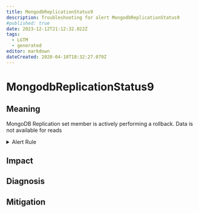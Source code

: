 ```yaml
---
title: MongodbReplicationStatus9
description: Troubleshooting for alert MongodbReplicationStatus9
#published: true
date: 2023-12-12T21:12:32.022Z
tags: 
  - LGTM
  - generated
editor: markdown
dateCreated: 2020-04-10T18:32:27.079Z
---
```


# MongodbReplicationStatus9

## Meaning
[//]: # "Short paragraph that explains what the alert means"
MongoDB Replication set member is actively performing a rollback. Data is not available for reads

<details>
  <summary>Alert Rule</summary>

{{% rule "mongodb/dcu-mongodb-exporter.yml" "MongodbReplicationStatus9" %}}

<!-- Rule when generated

```yaml
alert: MongodbReplicationStatus9
expr: mongodb_replset_member_state == 9
for: 0m
labels:
    severity: critical
annotations:
    summary: MongoDB replication Status 9 (instance {{ $labels.instance }})
    description: |-
        MongoDB Replication set member is actively performing a rollback. Data is not available for reads
          VALUE = {{ $value }}
          LABELS = {{ $labels }}
    runbook: https://github.com/srerun/prometheus-alerts/blob/main/content/runbooks/dcu-mongodb-exporter/MongodbReplicationStatus9.md

```

-->

</details>


## Impact
[//]: # "What could / will happen if the alert is not addressed"



## Diagnosis
[//]: # "Steps to take to identify the cause of the problem"



## Mitigation
[//]: # "The steps necessary to resolve the alert"
